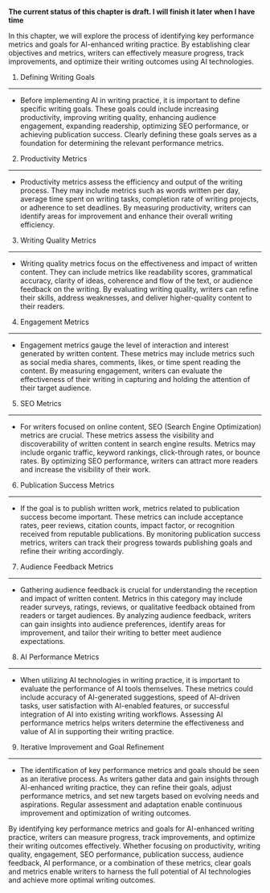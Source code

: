 **The current status of this chapter is draft. I will finish it later when I have time**

In this chapter, we will explore the process of identifying key performance metrics and goals for AI-enhanced writing practice. By establishing clear objectives and metrics, writers can effectively measure progress, track improvements, and optimize their writing outcomes using AI technologies.

1. Defining Writing Goals
-------------------------

* Before implementing AI in writing practice, it is important to define specific writing goals. These goals could include increasing productivity, improving writing quality, enhancing audience engagement, expanding readership, optimizing SEO performance, or achieving publication success. Clearly defining these goals serves as a foundation for determining the relevant performance metrics.

2. Productivity Metrics
-----------------------

* Productivity metrics assess the efficiency and output of the writing process. They may include metrics such as words written per day, average time spent on writing tasks, completion rate of writing projects, or adherence to set deadlines. By measuring productivity, writers can identify areas for improvement and enhance their overall writing efficiency.

3. Writing Quality Metrics
--------------------------

* Writing quality metrics focus on the effectiveness and impact of written content. They can include metrics like readability scores, grammatical accuracy, clarity of ideas, coherence and flow of the text, or audience feedback on the writing. By evaluating writing quality, writers can refine their skills, address weaknesses, and deliver higher-quality content to their readers.

4. Engagement Metrics
---------------------

* Engagement metrics gauge the level of interaction and interest generated by written content. These metrics may include metrics such as social media shares, comments, likes, or time spent reading the content. By measuring engagement, writers can evaluate the effectiveness of their writing in capturing and holding the attention of their target audience.

5. SEO Metrics
--------------

* For writers focused on online content, SEO (Search Engine Optimization) metrics are crucial. These metrics assess the visibility and discoverability of written content in search engine results. Metrics may include organic traffic, keyword rankings, click-through rates, or bounce rates. By optimizing SEO performance, writers can attract more readers and increase the visibility of their work.

6. Publication Success Metrics
------------------------------

* If the goal is to publish written work, metrics related to publication success become important. These metrics can include acceptance rates, peer reviews, citation counts, impact factor, or recognition received from reputable publications. By monitoring publication success metrics, writers can track their progress towards publishing goals and refine their writing accordingly.

7. Audience Feedback Metrics
----------------------------

* Gathering audience feedback is crucial for understanding the reception and impact of written content. Metrics in this category may include reader surveys, ratings, reviews, or qualitative feedback obtained from readers or target audiences. By analyzing audience feedback, writers can gain insights into audience preferences, identify areas for improvement, and tailor their writing to better meet audience expectations.

8. AI Performance Metrics
-------------------------

* When utilizing AI technologies in writing practice, it is important to evaluate the performance of AI tools themselves. These metrics could include accuracy of AI-generated suggestions, speed of AI-driven tasks, user satisfaction with AI-enabled features, or successful integration of AI into existing writing workflows. Assessing AI performance metrics helps writers determine the effectiveness and value of AI in supporting their writing practice.

9. Iterative Improvement and Goal Refinement
--------------------------------------------

* The identification of key performance metrics and goals should be seen as an iterative process. As writers gather data and gain insights through AI-enhanced writing practice, they can refine their goals, adjust performance metrics, and set new targets based on evolving needs and aspirations. Regular assessment and adaptation enable continuous improvement and optimization of writing outcomes.

By identifying key performance metrics and goals for AI-enhanced writing practice, writers can measure progress, track improvements, and optimize their writing outcomes effectively. Whether focusing on productivity, writing quality, engagement, SEO performance, publication success, audience feedback, AI performance, or a combination of these metrics, clear goals and metrics enable writers to harness the full potential of AI technologies and achieve more optimal writing outcomes.
